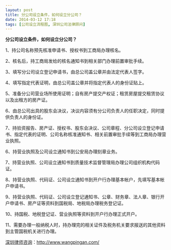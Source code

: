 ```yaml
---
layout: post
title: 分公司设立条件，如何设立分公司？
date: 2014-03-12 17:18
tags: [公司设立流程图, 深圳公司法律顾问]
---
```

<strong>分公司设立条件，如何设立分公司？</strong>

1、持公司名称预先核准申请书、授权书到工商局办理核名。

2、核名后，持工商局发给的核名通知书到相关部门办理前置审批手续。

3、填写分公司设立登记申请书，由总公司盖公章并由法定代表人签字。

4、填写指定代表证明，由总公司盖公章并将指定代表人的身份证贴上。

5、准备分公司营业场所使用证明；自有房产提交产权证；租赁房屋提交租赁协议以及出租方的房产证。

6、由总公司出具的股东会决议，决议内容须有分公司负责人的任职决定，同时提供负责人的身份证。

7、持验资报告、房产证、授权书、股东会决议、公司章程、分公司设立登记申请书、指定代表的证明、公司名称核准通知书、相关前置审批手续等到工商局办理营业执照。

6、持营业执照及公司设立通知书到公安局办理刻章业务。

7、持营业执照、公司设立通知书到质量技术监督管理局办理公司组织机构代码证。

8、持营业执照、代码证、公司设立通知书到开户行办理基本帐户，先填写基本帐户申请书。

9、持营业执照、代码证、公司设立登记通知书、公章、财务章、法人章、银行开户申请书、房产证等资料到国税局、地税局办理税务登记证。

10、持国税、地税登记证、营业执照等资料到开户行办理正式开户。

11、需要办理一般纳税人时，持办理完的相关证件及税务机关要求报送的其他资料到主管国税机关进行办理。

<a href="http://www.wangpingan.com/">深圳律师咨询</a>：<a href="http://www.wangpingan.com/">http://www.wangpingan.com/</a>

